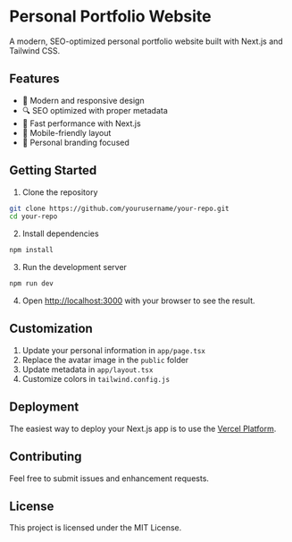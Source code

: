 # Personal Portfolio Website

A modern, SEO-optimized personal portfolio website built with Next.js and Tailwind CSS.

## Features

- 🎨 Modern and responsive design
- 🔍 SEO optimized with proper metadata
- 🚀 Fast performance with Next.js
- 📱 Mobile-friendly layout
- 🎯 Personal branding focused

## Getting Started

1. Clone the repository
```bash
git clone https://github.com/yourusername/your-repo.git
cd your-repo
```

2. Install dependencies
```bash
npm install
```

3. Run the development server
```bash
npm run dev
```

4. Open [http://localhost:3000](http://localhost:3000) with your browser to see the result.

## Customization

1. Update your personal information in `app/page.tsx`
2. Replace the avatar image in the `public` folder
3. Update metadata in `app/layout.tsx`
4. Customize colors in `tailwind.config.js`

## Deployment

The easiest way to deploy your Next.js app is to use the [Vercel Platform](https://vercel.com/new?utm_medium=default-template&filter=next.js&utm_source=create-next-app&utm_campaign=create-next-app-readme).

## Contributing

Feel free to submit issues and enhancement requests.

## License

This project is licensed under the MIT License. 